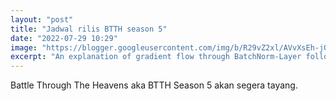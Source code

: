```yaml
---
layout: "post"
title: "Jadwal rilis BTTH season 5"
date: "2022-07-29 10:29"
image: "https://blogger.googleusercontent.com/img/b/R29vZ2xl/AVvXsEh-jQSRi41CoR95yBuOP3PUcE3jY67bVN1lMhjoQXLQuYoD0NtxCvfWO9s8IdvtNuUrOxprs8bCVWRnGp3oVE4mjzAbbjXbCoX6fBFeE7-UPvsgPepwUjwSF-FdxXVcjcNUyVOJ5wQj19c9BM8PqPbYHgEIyJj8pbkCkQJ1ae4F8GNOGj7O1vUx3LEj5g/s640/Battle-Through-The-Heavens-Origin-season-5%20(1).webp"
excerpt: "An explanation of gradient flow through BatchNorm-Layer following the circuit representation learned in Standfords class CS231n."
---
```


Battle Through The Heavens aka BTTH Season 5 akan segera tayang.
